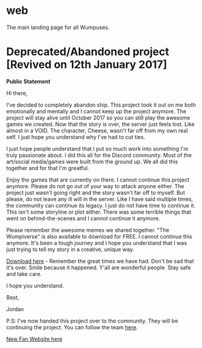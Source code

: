# web
The main landing page for all Wumpuses.

# Deprecated/Abandoned project [Revived on 12th January 2017]
__Public Statement__

Hi there,

I've decided to completely abandon ship. This project took it out on me both emotionally and mentally and I cannot keep up the project anymore. The project will stay alive until October 2017 so you can still play the awesome games we created. Now that the story is over, the server just feels lost. Like almost in a VOID. The character, Cheese, wasn't far off from my own real self. I just hope you understand why I've had to cut ties.

I just hope people understand that I put so much work into something I'm truly passionate about. I did this all for the Discord community. Most of the art/social media/games were built from the ground up. We all did this together and for that I'm greatful.

Enjoy the games that are currently on there. I cannot continue this project anymore. Please do not go out of your way to attack anyone either. The project just wasn't going right and the story wasn't far off to myself. But please, do not leave any ill will in the server. Like I have said multiple times, the community can continue its legacy. I just do not have time to continue it. This isn't some storyline or plot either. There was some terrible things that went on behind-the-scenes and I cannot continue it anymore.

Please remember the awesome memes we shared together. "The Wumpiverse" is also available to download for FREE. I cannot continue this anymore. It's been a tough journey and I hope you understand that I was just trying to tell my story in a creative, unique way.

[Download here](http://noisetrade.com/wumpiverse/the-wumpiverse) - Remember the great times we have had. Don't be sad that it's over. Smile because it happened. Y'all are wonderful people. Stay safe and take care.

I hope you understand.

Best,

Jordan

P.S: I've now handed this project over to the community. They will be continuing the project. 
You can follow the team [here](https://github.com/clubwumpusteam).

[New Fan Website here](https://clubwumpusteam.github.io/web/)
